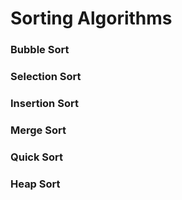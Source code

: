 # Sorting Algorithms

### Bubble Sort

### Selection Sort

### Insertion Sort

### Merge Sort

### Quick Sort

### Heap Sort



